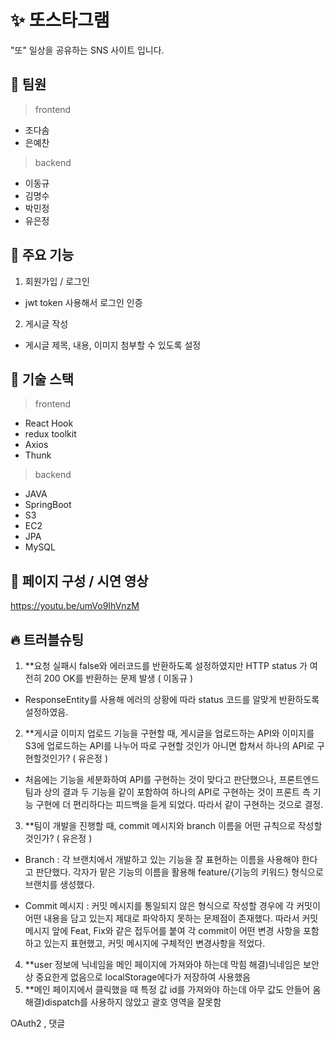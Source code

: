 # ✨ 또스타그램

"또" 일상을 공유하는 SNS 사이트 입니다.

## 👬 팀원
> frontend
 * 조다솜
 * 은예찬
> backend
 * 이동규
 * 김명수
 * 박민정
 * 유은정
 
## 📄 주요 기능

1. 회원가입 / 로그인
 * jwt token 사용해서 로그인 인증
 
2. 게시글 작성
 * 게시글 제목, 내용, 이미지 첨부할 수 있도록 설정

## 🔧 기술 스택
> frontend
 * React Hook
 * redux toolkit
 * Axios
 * Thunk

> backend
 * JAVA
 * SpringBoot
 * S3
 * EC2
 * JPA
 * MySQL

## 🎨 페이지 구성 / 시연 영상
https://youtu.be/umVo9IhVnzM

## 🔥 트러블슈팅
1. **요청 실패시 false와 에러코드를 반환하도록 설정하였지만 HTTP status 가 여전히 200 OK를 반환하는 문제 발생 ( 이동규 )
 * ResponseEntity를 사용해 에러의 상황에 따라 status 코드를 알맞게 반환하도록 설정하였음.
2. **게시글 이미지 업로드 기능을 구현할 때, 게시글을 업로드하는 API와 이미지를 S3에 업로드하는 API를 나누어 따로 구현할 것인가 아니면 합쳐서 하나의 API로 구현할것인가? ( 유은정 )
 * 처음에는 기능을 세분화하여 API를 구현하는 것이 맞다고 판단했으나, 프론트엔드 팀과 상의 결과 두 기능을 같이 포함하여 하나의 API로 구현하는 것이 프론트 측 기능 구현에 더 편리하다는 피드백을 듣게 되었다. 따라서 같이 구현하는 것으로 결정.
3. **팀이 개발을 진행할 때, commit 메시지와 branch 이름을 어떤 규칙으로 작성할 것인가? ( 유은정 )
 * Branch : 각 브랜치에서 개발하고 있는 기능을 잘 표현하는 이름을 사용해야 한다고 판단했다. 각자가 맡은 기능의 이름을 활용해 feature/{기능의 키워드} 형식으로 브랜치를 생성했다.

 * Commit 메시지 : 커밋 메시지를 통일되지 않은 형식으로 작성할 경우에 각 커밋이 어떤 내용을 담고 있는지 제대로 파악하지 못하는 문제점이 존재했다. 따라서 커밋 메시지 앞에 Feat, Fix와 같은 접두어를 붙여 각 commit이 어떤 변경 사항을 포함하고 있는지 표현했고, 커밋 메시지에 구체적인 변경사항을 적었다.

4. **user 정보에 닉네임을 메인 페이지에 가져와야 하는데 막힘 해결)닉네임은 보안상 중요한게 없음으로 localStorage에다가 저장하여 사용했음
5. **메인 페이지에서 클릭했을 때 특정 값 id를 가져와야 하는데 아무 값도 안들어 옴 해결)dispatch를 사용하지 않았고 괄호 영역을 잘못함

OAuth2 , 댓글
